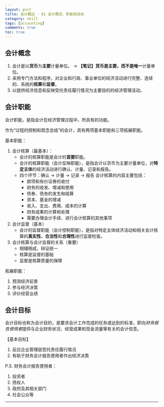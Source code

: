 ```yaml
---
layout: post
title: 会计概述 - 01 会计概念、职能和目标
category: skill
tags: [accounting]
comments: true
toc: true
---
```


## 会计概念

1. 会计是以**货币**为**主要**计量单位。 →  **【笔记】**货币是主要，而**不是唯一**计量单位。
2. 采用专门方法和程序，对企业和行政、事业单位的经济活动进行完整、连续的、系统的**核算**和**监督**。
3. 以提供经济信息和反映受托责任履行情况为主要目的的经济管理活动。

## 会计职能

会计职能，是指会计在经济管理过程中，所具有的功能。

作为“过程的控制和观念总结”的会计，具有两项基本职能和三项拓展职能。

基本职能：
1. 会计核算（最基本）：
    - 会计的核算职能是会计的**首要**职能。
    - 会计的核算职能（会计反映职能），是指会计以货币为主要计量单位，对**特定主体**的经济活动进行确认、计量、记录和报告。
    - 四个环节：确认 → 计量 → 记录 → 报告
    会计核算的内容主要包括：
        - 款项和有价证券的收付
        - 财务的收发、增减和使用
        - 债券、债务的发生和结算
        - 资本、基金的增减
        - 收入、支出、费用、成本的计算
        - 财务成果的计算和处理
        - 需要办理会计手续、进行会计核算的其他事项
2. 会计监督（基本）
    - 会计的监督职能（会计控制职能），是指对特定主体经济活动和相关会计核算的**真实性、合法性**和**合理性**进行监督检查。
3. 会计核算与会计监督的关系（重要）
    - 相辅相成，辩证统一
    - 核算是监督的基础
    - 监督是核算质量的保障

拓展职能：
1. 预测经济前景
2. 参与经济决策
3. 评价经营业绩

## 会计目标

会计目标也称为会计目的，是要求会计工作完成的任务或达到的标准，即向*财务报告使用者*提供与企业财务状况、经营成果和现金流量等有关的会计信息。

【基本目标】
1. 反应企业管理层受托责任履行情况
2. 有助于财务会计报告使用者作出经济决策

P.S. 财务会计报告使用者：
1. 投资者
2. 债权人
3. 政府及其相关部门
4. 社会公众等

---